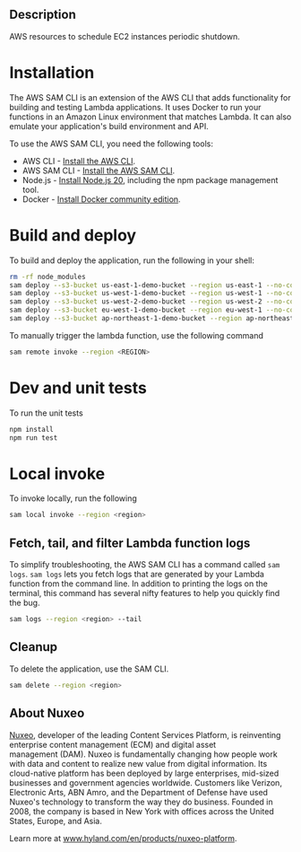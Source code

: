 ## Description

AWS resources to schedule EC2 instances periodic shutdown.

# Installation

The AWS SAM CLI is an extension of the AWS CLI that adds functionality for building and testing Lambda applications. It uses Docker to run your functions in an Amazon Linux environment that matches Lambda. It can also emulate your application's build environment and API.

To use the AWS SAM CLI, you need the following tools:

* AWS CLI - [Install the AWS CLI](https://docs.aws.amazon.com/cli/latest/userguide/getting-started-install.html).
* AWS SAM CLI - [Install the AWS SAM CLI](https://docs.aws.amazon.com/serverless-application-model/latest/developerguide/serverless-sam-cli-install.html).
* Node.js - [Install Node.js 20](https://nodejs.org/en/), including the npm package management tool.
* Docker - [Install Docker community edition](https://hub.docker.com/search/?type=edition&offering=community).

# Build and deploy

To build and deploy the application, run the following in your shell:

```bash
rm -rf node_modules
sam deploy --s3-bucket us-east-1-demo-bucket --region us-east-1 --no-confirm-changeset
sam deploy --s3-bucket us-west-1-demo-bucket --region us-west-1 --no-confirm-changeset
sam deploy --s3-bucket us-west-2-demo-bucket --region us-west-2 --no-confirm-changeset
sam deploy --s3-bucket eu-west-1-demo-bucket --region eu-west-1 --no-confirm-changeset
sam deploy --s3-bucket ap-northeast-1-demo-bucket --region ap-northeast-1 --no-confirm-changeset
```

To manually trigger the lambda function, use the following command

```bash
sam remote invoke --region <REGION>
```

# Dev and unit tests

To run the unit tests
```bash
npm install
npm run test
```

# Local invoke

To invoke locally, run the following

```bash
sam local invoke --region <region> 
```

## Fetch, tail, and filter Lambda function logs

To simplify troubleshooting, the AWS SAM CLI has a command called `sam logs`. `sam logs` lets you fetch logs that are generated by your Lambda function from the command line. In addition to printing the logs on the terminal, this command has several nifty features to help you quickly find the bug.

```bash
sam logs --region <region> --tail
```

## Cleanup
To delete the application, use the SAM CLI.

```bash
sam delete --region <region>
```

## About Nuxeo
[Nuxeo](www.hyland.com/en/products/nuxeo-platform), developer of the leading Content Services Platform, is reinventing enterprise content management (ECM) and digital asset management (DAM). Nuxeo is fundamentally changing how people work with data and content to realize new value from digital information. Its cloud-native platform has been deployed by large enterprises, mid-sized businesses and government agencies worldwide. Customers like Verizon, Electronic Arts, ABN Amro, and the Department of Defense have used Nuxeo's technology to transform the way they do business. Founded in 2008, the company is based in New York with offices across the United States, Europe, and Asia.

Learn more at www.hyland.com/en/products/nuxeo-platform.
